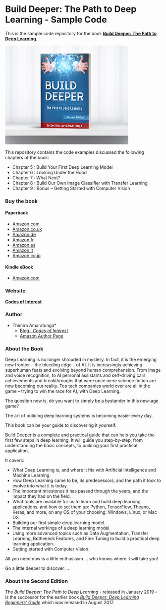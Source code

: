 # Build Deeper: The Path to Deep Learning - Sample Code

This is the sample code repository for the book **[Build Deeper: The Path to Deep Learning](https://www.amazon.com/dp/1793223017)**.

![Build Deeper](images/build-deeper.jpg)

This repository contains the code examples discussed the following chapters of the book:

  - Chapter 5 : Build Your First Deep Learning Model
  - Chapter 6 : Looking Under the Hood
  - Chapter 7 : What Next?
  - Chapter 8 : Build Our Own Image Classifier with Transfer Learning
  - Chapter 9 : Bonus – Getting Started with Computer Vision

### Buy the book
#### Paperback
  - [Amazon.com](https://www.amazon.com/dp/1793223017)
  - [Amazon.co.uk](https://www.amazon.co.uk/dp/1793223017)
  - [Amazon.de](https://www.amazon.de/dp/1793223017)
  - [Amazon.fr](https://www.amazon.fr/dp/1793223017)
  - [Amazon.es](https://www.amazon.es/dp/1793223017)
  - [Amazon.it](https://www.amazon.it/dp/1793223017)
  - [Amazon.co.jp](https://www.amazon.co.jp/dp/1793223017)

#### Kindle eBook
  - [Amazon.com](https://www.amazon.com/dp/B07MY5Y643)

### Website
[**Codes of Interest**](https://www.codesofinterest.com/)

### Author
  - Thimira Amaratunga*
    - [Blog : *Codes of Interest*](https://www.codesofinterest.com/)
    - [Amazon Author Page](https://www.amazon.com/author/thimira)

### About the Book
Deep Learning is no longer shrouded in mystery. In fact, it is the emerging new frontier – the bleeding edge – of AI.  It is increasingly achieving superhuman feats and evolving beyond human comprehension. From image and voice recognition, to AI personal assistants and self-driving cars, achievements and breakthroughs that were once mere science fiction are now becoming our reality. Top tech companies world over are all in the game – trying to win the race for AI, with Deep Learning.

The question now is, do you want to simply be a bystander in this new-age game?

The art of building deep learning systems is becoming easier every day.

This book can be your guide to discovering it yourself.

Build Deeper is a complete and practical guide that can help you take the first few steps in deep learning. It will guide you step-by-step, from understanding the basic concepts, to building your first practical application.

It covers:
  - What Deep Learning is, and where it fits with Artificial Intelligence and Machine Learning.
  - How Deep Learning came to be, its predecessors, and the path it took to evolve into what it is today.
  - The important milestones it has passed through the years, and the impact they had on the field.
  - What tools are available for us to learn and build deep learning applications, and how to set them up: Python, TensorFlow, Theano, Keras, and more, on any OS of your choosing: Windows, Linux, or Mac OS.
  - Building our first simple deep learning model.
  - The internal workings of a deep learning model.
  - Using more advanced topics such as Data Augmentation, Transfer Learning, Bottleneck Features, and Fine Tuning to build a practical deep learning application.
  - Getting started with Computer Vision.

All you need now is a little enthusiasm … who knows where it will take you!

Go a little deeper to discover …

### About the Second Edition
The *Build Deeper: The Path to Deep Learning* - released in January 2019 - is the successor for the earlier book *[Build Deeper: Deep Learning Beginners' Guide](https://www.amazon.com/dp/1549681060)* which was released in August 2017.